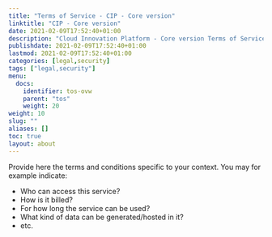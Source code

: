 ```yaml
---
title: "Terms of Service - CIP - Core version"
linktitle: "CIP - Core version"
date: 2021-02-09T17:52:40+01:00
description: "Cloud Innovation Platform - Core version Terms of Service"
publishdate: 2021-02-09T17:52:40+01:00
lastmod: 2021-02-09T17:52:40+01:00
categories: [legal,security]
tags: ["legal,security"]
menu:
  docs:
    identifier: tos-ovw
    parent: "tos"
    weight: 20
weight: 10
slug: ""
aliases: []
toc: true
layout: about
---
```


Provide here the terms and conditions specific to your context. You may for example indicate:
- Who can access this service?
- How is it billed?
- For how long the service can be used?
- What kind of data can be generated/hosted in it?
- etc.